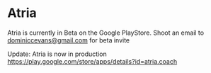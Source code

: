 # Atria

Atria is currently in Beta on the Google PlayStore.
Shoot an email to dominiccevans@gmail.com for beta invite

Update: Atria is now in production 
https://play.google.com/store/apps/details?id=atria.coach
